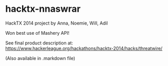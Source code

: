 hacktx-nnaswrar
===============

HackTX 2014 project by Anna, Noemie, Will, Adil

Won best use of Mashery API!

See final product description at: https://www.hackerleague.org/hackathons/hacktx-2014/hacks/threatwire/

(Also available in .markdown file)
